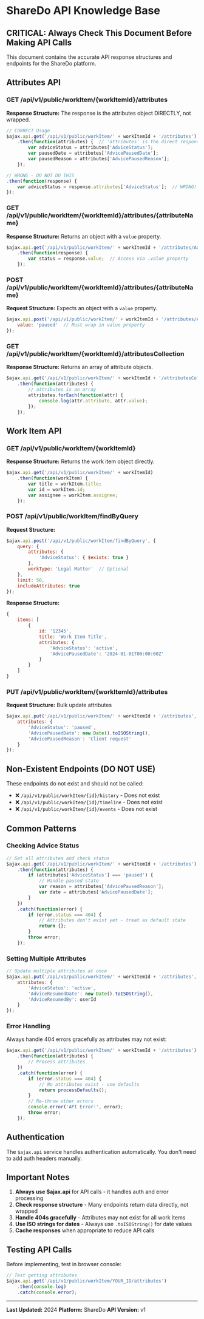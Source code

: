 # ShareDo API Knowledge Base

## CRITICAL: Always Check This Document Before Making API Calls

This document contains the accurate API response structures and endpoints for the ShareDo platform.

## Attributes API

### GET /api/v1/public/workItem/{workItemId}/attributes

**Response Structure:** The response is the attributes object DIRECTLY, not wrapped.

```javascript
// CORRECT Usage
$ajax.api.get('/api/v1/public/workItem/' + workItemId + '/attributes')
    .then(function(attributes) {  // 'attributes' is the direct response
        var adviceStatus = attributes['AdviceStatus'];
        var pausedDate = attributes['AdvicePausedDate'];
        var pausedReason = attributes['AdvicePausedReason'];
    });

// WRONG - DO NOT DO THIS
.then(function(response) {
    var adviceStatus = response.attributes['AdviceStatus'];  // WRONG!
});
```

### GET /api/v1/public/workItem/{workItemId}/attributes/{attributeName}

**Response Structure:** Returns an object with a `value` property.

```javascript
$ajax.api.get('/api/v1/public/workItem/' + workItemId + '/attributes/AdviceStatus')
    .then(function(response) {
        var status = response.value;  // Access via .value property
    });
```

### POST /api/v1/public/workItem/{workItemId}/attributes/{attributeName}

**Request Structure:** Expects an object with a `value` property.

```javascript
$ajax.api.post('/api/v1/public/workItem/' + workItemId + '/attributes/AdviceStatus', {
    value: 'paused'  // Must wrap in value property
});
```

### GET /api/v1/public/workItem/{workItemId}/attributesCollection

**Response Structure:** Returns an array of attribute objects.

```javascript
$ajax.api.get('/api/v1/public/workItem/' + workItemId + '/attributesCollection')
    .then(function(attributes) {
        // attributes is an array
        attributes.forEach(function(attr) {
            console.log(attr.attribute, attr.value);
        });
    });
```

## Work Item API

### GET /api/v1/public/workItem/{workItemId}

**Response Structure:** Returns the work item object directly.

```javascript
$ajax.api.get('/api/v1/public/workItem/' + workItemId)
    .then(function(workItem) {
        var title = workItem.title;
        var id = workItem.id;
        var assignee = workItem.assignee;
    });
```

### POST /api/v1/public/workItem/findByQuery

**Request Structure:**
```javascript
$ajax.api.post('/api/v1/public/workItem/findByQuery', {
    query: {
        attributes: {
            'AdviceStatus': { $exists: true }
        },
        workType: 'Legal Matter'  // Optional
    },
    limit: 50,
    includeAttributes: true
});
```

**Response Structure:**
```javascript
{
    items: [
        {
            id: '12345',
            title: 'Work Item Title',
            attributes: {
                'AdviceStatus': 'active',
                'AdvicePausedDate': '2024-01-01T00:00:00Z'
            }
        }
    ]
}
```

### PUT /api/v1/public/workItem/{workItemId}/attributes

**Request Structure:** Bulk update attributes
```javascript
$ajax.api.put('/api/v1/public/workItem/' + workItemId + '/attributes', {
    attributes: {
        'AdviceStatus': 'paused',
        'AdvicePausedDate': new Date().toISOString(),
        'AdvicePausedReason': 'Client request'
    }
});
```

## Non-Existent Endpoints (DO NOT USE)

These endpoints do not exist and should not be called:

- ❌ `/api/v1/public/workItem/{id}/history` - Does not exist
- ❌ `/api/v1/public/workItem/{id}/timeline` - Does not exist
- ❌ `/api/v1/public/workItem/{id}/events` - Does not exist

## Common Patterns

### Checking Advice Status

```javascript
// Get all attributes and check status
$ajax.api.get('/api/v1/public/workItem/' + workItemId + '/attributes')
    .then(function(attributes) {
        if (attributes['AdviceStatus'] === 'paused') {
            // Handle paused state
            var reason = attributes['AdvicePausedReason'];
            var date = attributes['AdvicePausedDate'];
        }
    })
    .catch(function(error) {
        if (error.status === 404) {
            // Attributes don't exist yet - treat as default state
            return {};
        }
        throw error;
    });
```

### Setting Multiple Attributes

```javascript
// Update multiple attributes at once
$ajax.api.put('/api/v1/public/workItem/' + workItemId + '/attributes', {
    attributes: {
        'AdviceStatus': 'active',
        'AdviceResumedDate': new Date().toISOString(),
        'AdviceResumedBy': userId
    }
});
```

### Error Handling

Always handle 404 errors gracefully as attributes may not exist:

```javascript
$ajax.api.get('/api/v1/public/workItem/' + workItemId + '/attributes')
    .then(function(attributes) {
        // Process attributes
    })
    .catch(function(error) {
        if (error.status === 404) {
            // No attributes exist - use defaults
            return processDefaults();
        }
        // Re-throw other errors
        console.error('API Error:', error);
        throw error;
    });
```

## Authentication

The `$ajax.api` service handles authentication automatically. You don't need to add auth headers manually.

## Important Notes

1. **Always use $ajax.api** for API calls - it handles auth and error processing
2. **Check response structure** - Many endpoints return data directly, not wrapped
3. **Handle 404s gracefully** - Attributes may not exist for all work items
4. **Use ISO strings for dates** - Always use `.toISOString()` for date values
5. **Cache responses** when appropriate to reduce API calls

## Testing API Calls

Before implementing, test in browser console:

```javascript
// Test getting attributes
$ajax.api.get('/api/v1/public/workItem/YOUR_ID/attributes')
    .then(console.log)
    .catch(console.error);
```

---

**Last Updated:** 2024
**Platform:** ShareDo
**API Version:** v1